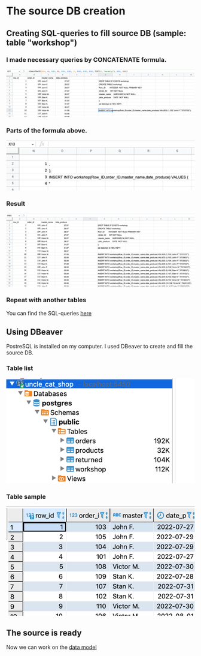 # The source DB creation

## Creating SQL-queries to fill source DB (sample: table "workshop")

### I made necessary queries by CONCATENATE formula.
<p align="center"><img  src="https://github.com/victorjulyin/uncle_cat_shop/blob/main/Source_layer/source%20Postgres/pics/sql_source1.png"></p>

### Parts of the formula above.
<p align="center"><img  src="https://github.com/victorjulyin/uncle_cat_shop/blob/main/Source_layer/source%20Postgres/pics/sql_source2.png"></p>

### Result
<p align="center"><img  src="https://github.com/victorjulyin/uncle_cat_shop/blob/main/Source_layer/source%20Postgres/pics/sql_source3.png"></p>

### Repeat with another tables
You can find the SQL-queries [here](https://github.com/victorjulyin/uncle_cat_shop/tree/main/source/source%20Postgres/sql-queries)


## Using DBeaver
PostreSQL is installed on my computer.
I used DBeaver to create and fill the source DB.

### Table list
<p align="center"><img  src="https://github.com/victorjulyin/uncle_cat_shop/blob/main/Source_layer/source%20Postgres/pics/dbeaver1.png"></p>


### Table sample
<p align="center"><img  src="https://github.com/victorjulyin/uncle_cat_shop/blob/main/Source_layer/source%20Postgres/pics/dbeaver2.png"></p>

## The source is ready
Now we can work on the [data model](https://github.com/victorjulyin/uncle_cat_shop/tree/main/Storage_layer)



